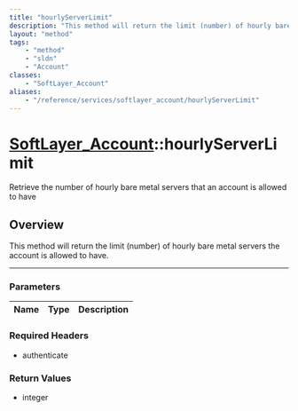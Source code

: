 ```yaml
---
title: "hourlyServerLimit"
description: "This method will return the limit (number) of hourly bare metal servers the account is allowed to have."
layout: "method"
tags:
    - "method"
    - "sldn"
    - "Account"
classes:
    - "SoftLayer_Account"
aliases:
    - "/reference/services/softlayer_account/hourlyServerLimit"
---
```

# [SoftLayer_Account](/reference/services/SoftLayer_Account)::hourlyServerLimit


Retrieve the number of hourly bare metal servers that an account is allowed to have 


## Overview 
This method will return the limit (number) of hourly bare metal servers the account is allowed to have. 

-----

### Parameters 
|Name | Type | Description |
| --- | --- | --- |


### Required Headers
* authenticate


### Return Values
* integer




